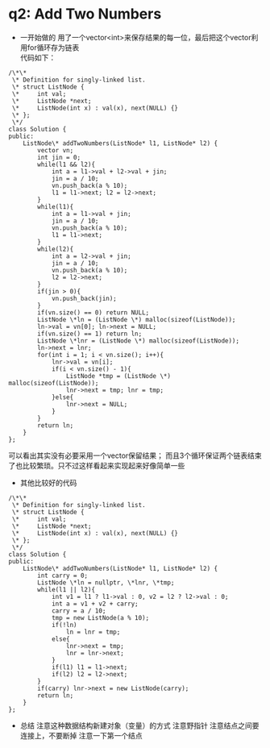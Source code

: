 q2: Add Two Numbers
===
- 一开始做的
用了一个vector&lt;int&gt;来保存结果的每一位，最后把这个vector利用for循环存为链表  
代码如下：
<pre><code>/\*\*
 \* Definition for singly-linked list.
 \* struct ListNode {
 \*     int val;
 \*     ListNode *next;
 \*     ListNode(int x) : val(x), next(NULL) {}
 \* };
 \*/
class Solution {
public:
    ListNode\* addTwoNumbers(ListNode* l1, ListNode* l2) {
        vector<int> vn;
        int jin = 0;
        while(l1 && l2){
            int a = l1->val + l2->val + jin;
            jin = a / 10;
            vn.push_back(a % 10);
            l1 = l1->next; l2 = l2->next; 
        }
        while(l1){
            int a = l1->val + jin;
            jin = a / 10;
            vn.push_back(a % 10);
            l1 = l1->next;
        }
        while(l2){
            int a = l2->val + jin;
            jin = a / 10;
            vn.push_back(a % 10);
            l2 = l2->next;
        }
        if(jin > 0){
            vn.push_back(jin);
        }
        if(vn.size() == 0) return NULL;
        ListNode \*ln = (ListNode \*) malloc(sizeof(ListNode));
        ln->val = vn[0]; ln->next = NULL;
        if(vn.size() == 1) return ln;
        ListNode \*lnr = (ListNode \*) malloc(sizeof(ListNode));
        ln->next = lnr;
        for(int i = 1; i < vn.size(); i++){
            lnr->val = vn[i];
            if(i < vn.size() - 1){
                ListNode *tmp = (ListNode \*) malloc(sizeof(ListNode));
                lnr->next = tmp; lnr = tmp;
            }else{
                lnr->next = NULL;
            }
        }
        return ln;
    }
};</code></pre>
可以看出其实没有必要采用一个vector保留结果； 而且3个循环保证两个链表结束了也比较繁琐。只不过这样看起来实现起来好像简单一些
  
- 其他比较好的代码
<pre><code>/\*\*
 \* Definition for singly-linked list.
 \* struct ListNode {
 \*     int val;
 \*     ListNode *next;
 \*     ListNode(int x) : val(x), next(NULL) {}
 \* };
 \*/
class Solution {
public:
    ListNode\* addTwoNumbers(ListNode* l1, ListNode* l2) {
        int carry = 0;
        ListNode \*ln = nullptr, \*lnr, \*tmp;
        while(l1 || l2){
            int v1 = l1 ? l1->val : 0, v2 = l2 ? l2->val : 0;
            int a = v1 + v2 + carry;
            carry = a / 10;
            tmp = new ListNode(a % 10);
            if(!ln)
                ln = lnr = tmp;
            else{
                lnr->next = tmp;
                lnr = lnr->next;
            }            
            if(l1) l1 = l1->next;
            if(l2) l2 = l2->next;
        }
        if(carry) lnr->next = new ListNode(carry);
        return ln;
    }
};</code></pre>

- 总结
注意这种数据结构新建对象（变量）的方式
注意野指针
注意结点之间要连接上，不要断掉
注意一下第一个结点